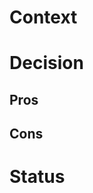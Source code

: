 <!---
Decision record template by Michael Nygard

This is the template in [Documenting architecture decisions - Michael Nygard](http://thinkrelevance.com/blog/2011/11/15/documenting-architecture-decisions).

You can use [adr-tools] https://github.com/npryce/adr-tools for managing the ADR files.

In each ADR file, write these sections:
-->

<!---
What is the issue that we're seeing that is motivating this decision or change?
-->
# Context


<!---
What is the change that we're proposing and/or doing?
-->
# Decision


<!---
What becomes easier or more difficult to do because of this change? (Consequences)
-->
## Pros


## Cons


<!---
What is the status, such as proposed, accepted, rejected, deprecated, superseded, etc.?
-->
# Status
